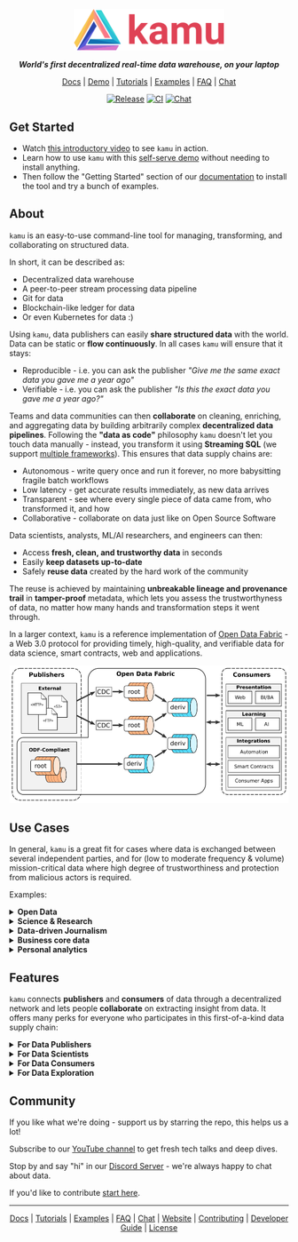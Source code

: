 <div align="center">

<img alt="kamu" src="docs/readme_files/kamu_logo.png" width=270/>

<p><strong><i>World's first decentralized real-time data warehouse, on your laptop</i></strong></p>

[Docs] | [Demo] | [Tutorials] | [Examples] | [FAQ] | [Chat]

[![Release](https://img.shields.io/github/workflow/status/kamu-data/kamu-cli/release?label=Release)](https://github.com/kamu-data/kamu-cli/releases/latest)
[![CI](https://img.shields.io/github/workflow/status/kamu-data/kamu-cli/build?label=CI)](https://github.com/kamu-data/kamu-cli/actions)
[![Chat](https://shields.io/discord/898726370199359498?label=Discord)](https://discord.gg/nU6TXRQNXC)

</p>
</div>

## Get Started

* Watch [this introductory video](https://www.youtube.com/watch?v=oUTiWW6W78A&list=PLV91cS45lwVG20Hicztbv7hsjN6x69MJk) to see `kamu` in action.
* Learn how to use `kamu` with this [self-serve demo](https://docs.kamu.dev/cli/get-started/self-serve-demo/) without needing to install anything.
* Then follow the "Getting Started" section of our [documentation] to install the tool and try a bunch of examples.

## About

`kamu` is an easy-to-use command-line tool for managing, transforming, and collaborating on structured data.

In short, it can be described as:
* Decentralized data warehouse
* A peer-to-peer stream processing data pipeline
* Git for data
* Blockchain-like ledger for data
* Or even Kubernetes for data :)

Using `kamu`, data publishers can easily **share structured data** with the world. Data can be static or **flow continuously**. In all cases `kamu` will ensure that it stays:
* Reproducible - i.e. you can ask the publisher *"Give me the same exact data you gave me a year ago"*
* Verifiable - i.e. you can ask the publisher *"Is this the exact data you gave me a year ago?"*

Teams and data communities can then **collaborate** on cleaning, enriching, and aggregating data by building arbitrarily complex **decentralized data pipelines**. Following the **"data as code"** philosophy `kamu` doesn't let you touch data manually - instead, you transform it using **Streaming SQL** (we support [multiple frameworks](https://docs.kamu.dev/cli/transform/supported-engines/)). This ensures that data supply chains are:
* Autonomous - write query once and run it forever, no more babysitting fragile batch workflows
* Low latency - get accurate results immediately, as new data arrives
* Transparent - see where every single piece of data came from, who transformed it, and how
* Collaborative - collaborate on data just like on Open Source Software

Data scientists, analysts, ML/AI researchers, and engineers can then:
* Access **fresh, clean, and trustworthy data** in seconds
* Easily **keep datasets up-to-date**
* Safely **reuse data** created by the hard work of the community

The reuse is achieved by maintaining **unbreakable lineage and provenance trail** in **tamper-proof** metadata, which lets you assess the trustworthyness of data, no matter how many hands and transformation steps it went through.

In a larger context, `kamu` is a reference implementation of [Open Data Fabric](https://github.com/kamu-data/open-data-fabric) - a Web 3.0 protocol for providing timely, high-quality, and verifiable data for data science, smart contracts, web and applications.

<div align="center">
<img src="./docs/readme_files/dataset_graph.png" alt="Open Data Fabric">
</div>


## Use Cases

In general, `kamu` is a great fit for cases where data is exchanged between several independent parties, and for (low to moderate frequency & volume) mission-critical data where high degree of trustworthiness and protection from malicious actors is required.

Examples:

<details>
<summary><b>Open Data</b></summary>

To share data **outside of your organization** today you have limited options:

- You can publish it on some open data portal, but lose ownership and control of your data
- You can deploy and operate some open-source data portal (like CKAN or Dataverse), but you probably have neither time nor money to do so
- You can self-host it as a CSV file on some simple HTTP/FTP server, but then you are making it extremely hard for others to discover and use your data

Let's acknowledge that for organizations that produce the most valuable data (governments, hospitals, NGOs), publishing data is **not part of their business**. They typically don't have the incentives, expertise, and resources to be good publishers.

This is why the goal of `kamu` is to make data publishing **cheap and effortless**:
- It invisibly guides publishers towards best data management practices (preserving history, making data reproducible and verifiable)
- Adds as little friction as exporting data to CSV
- Lets you host your data on any storage (FTP, S3, GCS, etc.)
- Maintain full control and ownership of your data

As opposed to just the download counter you get on most data portals, `kamu` brings publishers closer with the communities allowing them to see who and how uses their data. You no longer send data into "the ether", but create a **closed feedback loop** with your consumers.
</details>

<details>
<summary><b>Science & Research</b></summary>

One of the driving forces behind `kamu`'s design was the [ongoing reproducibility crisis](https://www.nature.com/articles/533452a) in science, which we believe to a large extent is caused by our poor data management practices.

After incidents like [The Surgisphere scandal](https://www.the-scientist.com/features/the-surgisphere-scandal-what-went-wrong--67955) the sentiment in research is changing from assuming that all research is done in good faith, to considering any research unreliable until proven otherwise.

Data portals like Dataverse, Dryad, Figshare, and Zenodo are helping reproducibility by **archiving data**, but this approach:
- Results in hundreds of millions of poorly systematized datasets
- Tends to produce the research based on stale and long-outdated data
- Creates lineage and provenance trail that is very manual and hard to trace (through published papers)

In `kamu` we believe that the majority of valuable data (weather, census, health records, financial core data) **flows continuously**, and most of the interesting insights lie around the latest data, so we designed it to bring **reproducibility and verifiability to near real-time data**.

When using `kamu`:

- Your data projects are **100% reproducible** using a built-in stable references mechanism
- Your results can be reproduced and **verified by others in minutes**
- All the data prep work (that often accounts for [80% of time of a data scientist](https://www.forbes.com/sites/gilpress/2016/03/23/data-preparation-most-time-consuming-least-enjoyable-data-science-task-survey-says/?sh=348d5f876f63)) can be shared and **reused** by others
- Your data projects will **continue to function** long after you've moved on, so the work done years ago can continue to produce valuable insights with minimal maintenance on your part
- Continuously flowing datasets are much **easier to systematize** than the exponentially growing number of snapshots
</details>

<details>
<summary><b>Data-driven Journalism</b></summary>

Data-driven journalism is on the rise and has proven to be extremely effective. In the world of misinformation and extremely polarized opinions data provides us an anchoring point to discuss complex problems and analyze cause and effect. Data itself is non-partisan and has no secret agenda, and arguments around different interpretations of data are infinitely more productive than ones based on gut feelings.

Unfortunately, too often data has issues that undermine its trustworthiness. And even if the data is correct, it's very easy to pose a question about its sources that will take too long to answer - the data will be dismissed, and the gut feelings will step in.

This is why `kamu`'s goal is to make data **verifiably trustworthy** and make answering **provenance** questions a **matter of seconds**. Only when data cannot be easily dismissed we will start to pay proper attention to it.

And once we agree that source data can be trusted, we can build analyses and **real-time dashboards** that keep track of complex issues like corruption, inequality, climate, epidemics, refugee crises, etc.

`kamu` prevents good research from going stale the moment it's published!
</details>

<details>
<summary><b>Business core data</b></summary>

`kamu` aims to be the most reliable data management solution that provides recent data while maintaining the **highest degree of accountability** and **tamper-proof provenance**, without you having to put all data in some central database.

We're developing it with financial and pharmaceutical use cases in mind, where **audit and compliance could be fully automated** through our system.

Note that we currently focus on mission-critical data and `kamu` is not well suited for IoT or other high-frequency and high-volume cases, but can be a good fit for insights produced from such data that influence your company's decisions and strategy.
</details>

<details>
<summary><b>Personal analytics</b></summary>

Being data geeks, we use `kamu` for data-driven decision-making even in our personal lives.

Actually, our largest data pipelines so far were created for personal finance:
- to collect and harmonize data from multiple bank accounts
- convert currencies
- analyze stocks trading data.

We also scrape a lot of websites to make smarter purchasing decisions. `kamu` lets us keep all this data up-to-date with an **absolute minimal effort**.
</details>

## Features

`kamu` connects **publishers** and **consumers** of data through a decentralized network and lets people **collaborate** on extracting insight from data. It offers many perks for everyone who participates in this first-of-a-kind data supply chain:

<details>
<summary><b>For Data Publishers</b></summary>

- Easily **share your data** with the world **without moving it** anywhere
- Retain full **ownership and control** of your data
- Close the feedback loop and **see who and how uses your data**
- Provide **real-time**, **verifiable and reproducible** data that follows the best data management practices
  ![Pull Data](docs/readme_files/pull-multi.gif)

</details>

<details>
<summary><b>For Data Scientists</b></summary>

- **Ingest any existing dataset** from the web
- Always **stay up-to-date** by pulling latest updates from the data sources with just one command
- Use **stable data references** to make your data projects fully reproducible
- **Collaborate** on cleaning and improving data of existing datasets
- Create derivative datasets by transforming, enriching, and summarizing data others have published
- **Write query once and run it forever** - our pipelines require nearly zero maintenance
- Built-in support for **GIS data**
- **Share** your results with others in a fully reproducible and reusable form

</details>

<details>
<summary><b>For Data Consumers</b></summary>

- **Download** a dataset from a shared repository
- **Verify** that all data comes from trusted sources using 100% accurate **lineage**
- **Audit** the chain of transformations this data went through
- **Validate** that downloaded was not tampered with a single command
- **Trust** your data by knowing where every single bit of information came from with our **fine grain provenance**

</details>

<details>
<summary><b>For Data Exploration</b></summary>

- Explore data and run **ad-hoc SQL queries** (backed by the power of Apache Spark)
- Launch a **Jupyter notebook** with one command
- Join, filter, and shape your data using SQL
- Visualize the result using your favorite library
  ![SQL Shell](docs/readme_files/sql.gif)
  ![Jupyter](docs/readme_files/notebook-005.png)

</details>


## Community

If you like what we're doing - support us by starring the repo, this helps us a lot!

Subscribe to our [YouTube channel](https://www.youtube.com/channel/UCWciDIWI_HsJ6Md_DdyJPIQ) to get fresh tech talks and deep dives.

Stop by and say "hi" in our [Discord Server](https://discord.gg/nU6TXRQNXC) - we're always happy to chat about data.

If you'd like to contribute [start here](https://docs.kamu.dev/contrib/).

---

<div align="center">
  
[Docs] | [Tutorials] | [Examples] | [FAQ] | [Chat] | [Website] | [Contributing] | [Developer Guide] | [License]
</div>

[Tutorials]: https://docs.kamu.dev/cli/learn/learning-materials/
[Examples]: https://docs.kamu.dev/cli/learn/examples/
[Docs]: https://docs.kamu.dev/cli/
[Documentation]: https://docs.kamu.dev/cli/
[Demo]: https://docs.kamu.dev/cli/get-started/self-serve-demo/
[FAQ]: https://docs.kamu.dev/cli/get-started/faq/
[Chat]: https://discord.gg/nU6TXRQNXC
[Contributing]: https://docs.kamu.dev/contrib/
[Developer Guide]: https://docs.kamu.dev/cli/developer-guide/
[License]: https://docs.kamu.dev/contrib/license/
[Website]: https://kamu.dev
